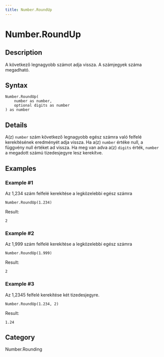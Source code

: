 ```yaml
---
title: Number.RoundUp
---
```


# Number.RoundUp


## Description

A következő legnagyobb számot adja vissza. A számjegyek száma megadható.


## Syntax

```powerquery
Number.RoundUp(
    number as number,
    optional digits as number
) as number
```


## Details

A(z) <code>number</code> szám következő legnagyobb egész számra való felfelé kerekítésének eredményét adja vissza. Ha a(z) <code>number</code> értéke null, a függvény null értéket ad vissza.    Ha meg van adva a(z) <code>digits</code> érték, <code>number</code> a megadott számú tizedesjegyre lesz kerekítve.  


## Examples

### Example #1 
Az 1,234 szám felfelé kerekítése a legközelebbi egész számra
```powerquery
Number.RoundUp(1.234)
```

Result: 
```powerquery
2
```


### Example #2 
Az 1,999 szám felfelé kerekítése a legközelebbi egész számra
```powerquery
Number.RoundUp(1.999)
```

Result: 
```powerquery
2
```


### Example #3 
Az 1,2345 felfelé kerekítése két tizedesjegyre.
```powerquery
Number.RoundUp(1.234, 2)
```

Result: 
```powerquery
1.24
```




## Category
Number.Rounding
